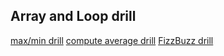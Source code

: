 ## Array and Loop drill

[max/min drill](https://repl.it/@JizongL/min-and-max-without-sort-drill)
[compute average drill](https://repl.it/@JizongL/average-drill)
[FizzBuzz drill](https://repl.it/@JizongL/fizzbuzz-drill-js)
